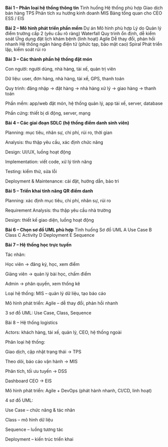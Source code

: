 
**Bài 1 – Phân loại hệ thống thông tin**
Tình huống	Hệ thống phù hợp
Giao dịch bán hàng	TPS
Phân tích xu hướng kinh doanh	MIS
Bảng tổng quan cho CEO	ESS / EIS



**Bài 2 – Mô hình phát triển phần mềm**
Dự án	Mô hình phù hợp	Lý do
Quản lý điểm trường cấp 2 (yêu cầu rõ ràng)	Waterfall	Quy trình ổn định, dễ kiểm soát
Ứng dụng đặt lịch khám bệnh (linh hoạt)	Agile	Dễ thay đổi, phản hồi nhanh
Hệ thống ngân hàng điện tử (phức tạp, bảo mật cao)	Spiral	Phát triển lặp, kiểm soát rủi ro



**Bài 3 – Các thành phần hệ thống đặt món**

Con người: người dùng, nhà hàng, tài xế, quản trị viên

Dữ liệu: user, đơn hàng, nhà hàng, tài xế, GPS, thanh toán

Quy trình: đăng nhập → đặt hàng → nhà hàng xử lý → giao hàng → thanh toán

Phần mềm: app/web đặt món, hệ thống quản lý, app tài xế, server, database

Phần cứng: thiết bị di động, server, mạng



**Bài 4 – Các giai đoạn SDLC (hệ thống điểm danh sinh viên)**

Planning: mục tiêu, nhân sự, chi phí, rủi ro, thời gian

Analysis: thu thập yêu cầu, xác định chức năng

Design: UI/UX, luồng hoạt động

Implementation: viết code, xử lý tính năng

Testing: kiểm thử, sửa lỗi

Deployment & Maintenance: cài đặt, hướng dẫn, bảo trì



**Bài 5 – Triển khai tính năng QR điểm danh**

Planning: xác định mục tiêu, chi phí, nhân sự, rủi ro

Requirement Analysis: thu thập yêu cầu nhà trường

Design: thiết kế giao diện, luồng hoạt động




**Bài 6 – Chọn sơ đồ UML phù hợp**
Tình huống	Sơ đồ UML
A	Use Case
B	Class
C	Activity
D	Deployment
E	Sequence



**Bài 7 – Hệ thống học trực tuyến**

Tác nhân:

Học viên → đăng ký, học, xem điểm

Giảng viên → quản lý bài học, chấm điểm

Admin → phân quyền, xem thống kê

Loại hệ thống: MIS – quản lý dữ liệu, tạo báo cáo

Mô hình phát triển: Agile – dễ thay đổi, phản hồi nhanh

3 sơ đồ UML: Use Case, Class, Sequence

Bài 8 – Hệ thống logistics

Actors: khách hàng, tài xế, quản lý, CEO, hệ thống ngoài

Phân loại hệ thống:

Giao dịch, cập nhật trạng thái → TPS

Theo dõi, báo cáo vận hành → MIS

Phân tích, tối ưu tuyến → DSS

Dashboard CEO → EIS

Mô hình phát triển: Agile + DevOps (phát hành nhanh, CI/CD, linh hoạt)

4 sơ đồ UML:

Use Case – chức năng & tác nhân

Class – mô hình dữ liệu

Sequence – luồng tương tác

Deployment – kiến trúc triển khai